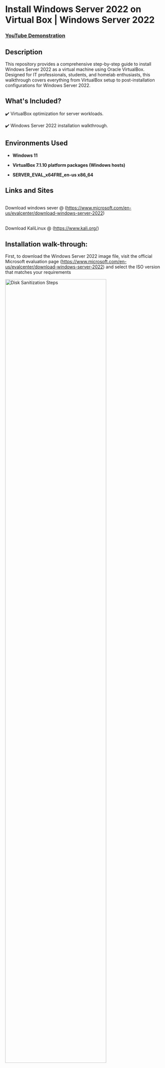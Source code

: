 
<h1>Install Windows Server 2022 on Virtual Box | Windows Server 2022 </h1>

 ### [YouTube Demonstration](https://youtu.be/Z-F_v1k)

<h2>Description</h2>
This repository provides a comprehensive step-by-step guide to install Windows Server 2022 as a virtual machine using Oracle VirtualBox. Designed for IT professionals, students, and homelab enthusiasts, this walkthrough covers everything from VirtualBox setup to post-installation configurations for Windows Server 2022.

<h2>What's Included?</h2>

✔️ VirtualBox optimization for server workloads.

✔️ Windows Server 2022 installation walkthrough. <br />

<h2>Environments Used </h2>

- <b>Windows 11</b> 
 
- <b>VirtualBox 7.1.10 platform packages (Windows hosts)</b>

- <b>SERVER_EVAL_x64FRE_en-us x86_64</b>

<h2>Links and Sites</h2>

<br />Download windows sever @ (https://www.microsoft.com/en-us/evalcenter/download-windows-server-2022) <br/>

<br />Download KaliLinux @ (https://www.kali.org/) <br/>

<h2>Installation walk-through:</h2>

First, to download the Windows Server 2022 image file, visit the official Microsoft evaluation page (https://www.microsoft.com/en-us/evalcenter/download-windows-server-2022) and select the ISO version that matches your requirements 

<img src="https://imgur.com/lw6tTET.png" height="80%" width="80%" alt="Disk Sanitization Steps"/>
<br />

<br />Lunch VirtualBox. Go to a new virtual machine and create a new windows server.<br/>

Give it a name: Let’s say Windows Server 2022 

<img src="https://imgur.com/IPLJV4w.png" height="80%" width="80%" alt="Disk Sanitization Steps"/>
<br />

<br /> Give it the amount of RAM that you want. (4000MB OR More) <br/>
 Number of CPUs. Let’s say 2-3CPUs.

<img src="https://imgur.com/jTIdlgD.png" height="80%" width="80%" alt="Disk Sanitization Steps"/> 
<br />click finish.

- <b>Now we need to go to settings.</b>

- <b>Go to storage</b>

- <b>Click on this empty and choose this small disk you can</b>

- <b>Choose disk file.</b>

- <b>Select the ISO file windows server 2022 and click on open</b>

<img src="https://imgur.com/pp9ej0E.png" height="80%" width="80%" alt="Disk Sanitization Steps"/><br />  

So, I’ve got the Windows Server machine running off the image that I downloaded.


<br /> Now, start your ISO image to start the configuration.

- <b>My language is English.</b>

- <b>Specify your Time format.</b>

- <b>Select that keyboard and Click next</b>

<img src="https://imgur.com/SzYwTSI.png" height="80%" width="80%" alt="Disk Sanitization Steps"/>
<br /> 

- <b>Click inatall Now.</b>

<img src="https://imgur.com/J9guLmI.png" height="80%" width="80%" alt="Disk Sanitization Steps"/>
<br /> 

 <b>Select the Operating system.</b> <br/>

Important Note: You’ll see four installation options:

- <b>Standard Evaluation</b>

- <b>Standard Evaluation (Desktop Experience)</b>

- <b>Datacenter Evaluation</b>

- <b>Datacenter Evaluation (Desktop Experience)</b>

The Desktop Experience variants include a graphical interface (GUI), while the non-GUI versions run in command-line mode only. For this lab, select "Windows Server 2022 Datacenter Evaluation (Desktop Experience)" (the last option), then click Next.

<img src="https://imgur.com/k3SVHET.png" height="80%" width="80%" alt="Disk Sanitization Steps"/>
<br /> 

Select where you want to install the operating system 

<img src="https://imgur.com/aGJnuCa.png" height="80%" width="80%" alt="Disk Sanitization Steps"/>
<br /> 

Next, you’ll see two installation options: 

Upgrade (keeps files/settings from an older Windows Server OS)

Custom (clean installation). For best performance, select Custom installation

<img src="https://imgur.com/tc1YeU4.png" height="80%" width="80%" alt="Disk Sanitization Steps"/>
<br /> 

and wait for the installtion

<img src="https://imgur.com/sSoBEGl.png" height="80%" width="80%" alt="Disk Sanitization Steps"/>
<br /> 
Customize Settings 
- <b>Username is fixed as ADMINISTRATOR </b>

- <b>Chose a Strong Password and Renter, then Finish </b>


<img src="https://imgur.com/1IeaoNF.png" height="80%" width="80%" alt="Disk Sanitization Steps"/>
<br /> 

When prompted to Press Ctrl+Alt+Delete, go to VirtualBox's Input menu, select Keyboard, and choose Insert Ctrl+Alt+Delete. 


- <b>Then enter your password when the login screen appears.
 </b>

<img src="https://imgur.com/afcI6uL.png" height="80%" width="80%" alt="Disk Sanitization Steps"/>
<br /> 

This is Server Manager, the central administration console for managing all system services and server roles in Windows Server 2022. Through this interface, you can configure, monitor, and maintain the various services running on your server.


<img src="https://imgur.com/0DvBw7X.png" height="80%" width="80%" alt="Disk Sanitization Steps"/>
<br/> 

 
<!--
 ```diff
- text in red
+ text in green
! text in orange
# text in gray
@@ text in purple (and bold)@@
```
--!>

